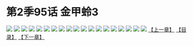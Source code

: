 # 第2季95话 金甲蛉3
![](https://s1.baozimh.com/scomic/sanyanxiaotianlu-samanhua/0/548-u7hf/1.jpg)
![](https://s1.baozimh.com/scomic/sanyanxiaotianlu-samanhua/0/548-u7hf/2.jpg)
![](https://s1.baozimh.com/scomic/sanyanxiaotianlu-samanhua/0/548-u7hf/3.jpg)
![](https://s1.baozimh.com/scomic/sanyanxiaotianlu-samanhua/0/548-u7hf/4.jpg)
![](https://s1.baozimh.com/scomic/sanyanxiaotianlu-samanhua/0/548-u7hf/5.jpg)
![](https://s1.baozimh.com/scomic/sanyanxiaotianlu-samanhua/0/548-u7hf/6.jpg)
![](https://s1.baozimh.com/scomic/sanyanxiaotianlu-samanhua/0/548-u7hf/7.jpg)
![](https://s1.baozimh.com/scomic/sanyanxiaotianlu-samanhua/0/548-u7hf/8.jpg)
![](https://s1.baozimh.com/scomic/sanyanxiaotianlu-samanhua/0/548-u7hf/9.jpg)
![](https://s1.baozimh.com/scomic/sanyanxiaotianlu-samanhua/0/548-u7hf/10.jpg)
![](https://s1.baozimh.com/scomic/sanyanxiaotianlu-samanhua/0/548-u7hf/11.jpg)
![](https://s1.baozimh.com/scomic/sanyanxiaotianlu-samanhua/0/548-u7hf/12.jpg)
![](https://s1.baozimh.com/scomic/sanyanxiaotianlu-samanhua/0/548-u7hf/13.jpg)
![](https://s1.baozimh.com/scomic/sanyanxiaotianlu-samanhua/0/548-u7hf/14.jpg)
![](https://s1.baozimh.com/scomic/sanyanxiaotianlu-samanhua/0/548-u7hf/15.jpg)
![](https://s1.baozimh.com/scomic/sanyanxiaotianlu-samanhua/0/548-u7hf/16.jpg)
![](https://s1.baozimh.com/scomic/sanyanxiaotianlu-samanhua/0/548-u7hf/17.jpg)
![](https://s1.baozimh.com/scomic/sanyanxiaotianlu-samanhua/0/548-u7hf/18.jpg)
![](https://s1.baozimh.com/scomic/sanyanxiaotianlu-samanhua/0/548-u7hf/19.jpg)
[【上一章】](./548.md)
[【目录】](./README.md)
[【下一章】](./550.md)
